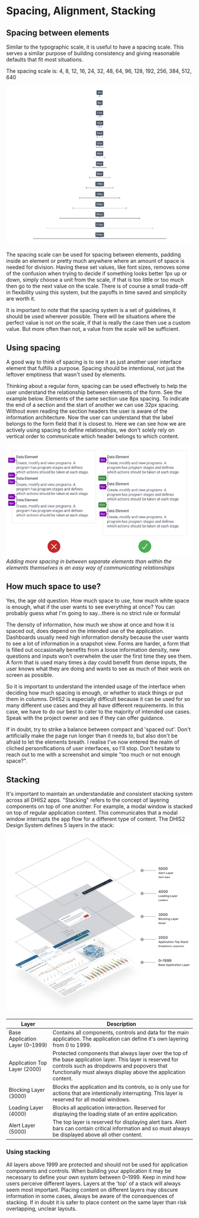 # Spacing, Alignment, Stacking

## Spacing between elements

Similar to the typographic scale, it is useful to have a spacing scale. This serves a similar purpose of building consistency and giving reasonable defaults that fit most situations. 

The spacing scale is:  4, 8, 12, 16, 24, 32, 48, 64, 96, 128, 192, 256, 384, 512, 640

![example of spacing scale](../images/spacing-scale.jpg)

The spacing scale can be used for spacing between elements, padding inside an element or pretty much anywhere where an amount of space is needed for division. Having these set values, like font sizes, removes some of the confusion when trying to decide if something looks better 1px up or down, simply choose a unit from the scale, if that is too little or too much then go to the next value on the scale. There is of course a small trade-off in flexibility using this system, but the payoffs in time saved and simplicity are worth it.

It is important to note that the spacing system is a set of guidelines, it should be used wherever possible. There will be situations where the perfect value is not on the scale, if that is really the case then use a custom value. But more often than not, a value from the scale will be sufficient. 

## Using spacing

A good way to think of spacing is to see it as just another user interface element that fulfills a purpose. Spacing should be intentional, not just the leftover emptiness that wasn't used by elements.

Thinking about a regular form, spacing can be used effectively to help the user understand the relationship between elements of the form. See the example below. Elements of the same section use 8px spacing. To indicate the end of a section and the start of another we can use 32px spacing. Without even reading the section headers the user is aware of the information architecture. Now the user can understand that the label belongs to the form field that it is closest to. Here we can see how we are actively using spacing to define relationships, we don't solely rely on vertical order to communicate which header belongs to which content.

![example of how spacing affects elements](../images/spacing-example.jpg)
*Adding more spacing in between separate elements than within the elements themselves is an easy way of communicating relationships*

## How much space to use?

Yes, the age old question. How much space to use, how much white space is enough, what if the user wants to see everything at once? You can probably guess what I'm going to say...there is no strict rule or formula!

The density of information, how much we show at once and how it is spaced out, does depend on the intended use of the application. Dashboards usually need high information density because the user wants to see a lot of information in a snapshot view. Forms are harder, a form that is filled out occasionally benefits from a loose information density, new questions and inputs won't overwhelm the user the first time they see them. A form that is used many times a day could benefit from dense inputs, the user knows what they are doing and wants to see as much of their work on screen as possible.

So it is important to understand the intended usage of the interface when deciding how much spacing is enough, or whether to stack things or put them in columns. DHIS2 is especially difficult because it can be used for so many different use cases and they all have different requirements. In this case, we have to do our best to cater to the majority of intended use cases. Speak with the project owner and see if they can offer guidance.

If in doubt, try to strike a balance between compact and 'spaced out'. Don't artificially make the page run longer than it needs to, but also don't be afraid to let the elements breath. I realise I've now entered the realm of cliched personifications of user interfaces, so I'll stop. Don't hesitate to reach out to me with a screenshot and simple "too much or not enough space?".

## Stacking
It's important to maintain an understandable and consistent stacking system across all DHIS2 apps. "Stacking" refers to the concept of layering components on top of one another. For example, a modal window is stacked on top of regular application content. This communicates that a modal window interrupts the app flow for a different type of content.  The DHIS2 Design System defines 5 layers in the stack:

![example of stacking layers](../images/stacking.png) 

Layer | Description
------------ | -------------
Base Application Layer (0–1999) | Contains all components, controls and data for the main application. The application can define it's own layering from 0 to 1999.
Application Top Layer (2000) | Protected components that always layer over the top of the base application layer. This layer is reserved for controls such as dropdowns and popovers that functionally must always display above the application content.
Blocking Layer (3000) | Blocks the application and its controls, so is only use for actions that are intentionally interrupting. This layer is reserved for all modal windows.
Loading Layer (4000) | Blocks all application interaction. Reserved for displaying the loading state of an entire application. 
Alert Layer (5000) | The top layer is reserved for displaying alert bars. Alert bars can contain critical information and so must always be displayed above all other content.

### Using stacking
All layers above 1999 are protected and should not be used for application components and controls. When building your application it may be necessary to define your own system between 0–1999. Keep in mind how users perceive different layers. Layers at the 'top' of a stack will always seem most important. Placing content on different layers may obscure information in some cases, always be aware of the consequences of stacking. If in doubt it is safer to place content on the same layer than risk overlapping, unclear layouts.